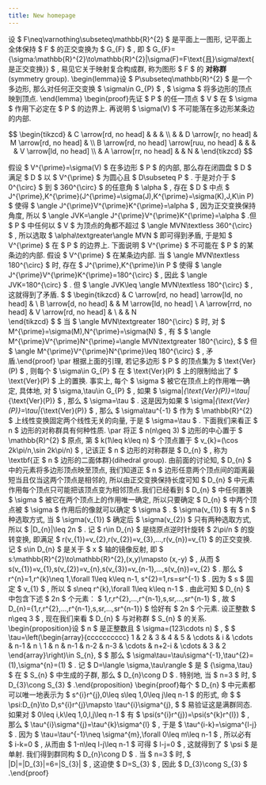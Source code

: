 ```yaml
---
title: New homepage
---
```


设  $  F\neq\varnothing\subseteq\mathbb{R}^{2}  $  是平面上一图形, 记平面上全体保持  $  F  $  的正交变换为  $  G_{F}  $  , 即  $  G_{F}=\{\sigma:\mathbb{R}^{2}\to\mathbb{R}^{2}|\sigma(F)=F\text{且}\sigma\text{是正交变换}\}  $  , 易见它关于映射复合构成群, 称为图形  $  F  $  的 **对称群** (symmetry group). 
\begin{lemma}设  $  P\subseteq\mathbb{R}^{2}  $  是一个多边形, 那么对任何正交变换  $  \sigma\in G_{P}  $  ,   $  \sigma  $  将多边形的顶点映到顶点.
\end{lemma}
\begin{proof}先证 $ P $ 的任一顶点 $ V $ 在 $ \sigma $ 作用下必定在 $ P $ 的边界上. 再说明 $ \sigma(V) $ 不可能落在多边形某条边的内部.

$$ 
\begin{tikzcd}
                                           & C \arrow[rd, no head] &                      &                       &                       \\
                                           &                       & D \arrow[r, no head] & M \arrow[rd, no head] &                       \\
B \arrow[rd, no head] \arrow[ruu, no head] &                       &                      &                       & V \arrow[ld, no head] \\
                                           & A \arrow[rr, no head] &                      & N                     &                      
\end{tikzcd}
$$

假设 $ V^{\prime}=\sigma(V) $ 在多边形 $ P $ 的内部, 那么存在闭圆盘 $ D $ 满足 $ D $ 以 $ V^{\prime} $ 为圆心且 $ D\subseteq P $ . 于是对介于 $ 0^{\circ} $ 到 $ 360^{\circ} $ 的任意角 $ \alpha $ , 存在 $ D $ 中点 $ J^{\prime},K^{\prime}(J^{\prime}=\sigma(J),K^{\prime}=\sigma(K),J,K\in P) $ 使得 $ \angle J^{\prime}V^{\prime}K^{\prime}=\alpha $ , 因为正交变换保持角度, 所以 $ \angle JVK=\angle J^{\prime}V^{\prime}K^{\prime}=\alpha $ .但 $ P $ 中任何以 $ V $ 为顶点的角都不超过 $ \angle MVN\textless 360^{\circ} $ , 所以选取 $ \alpha\textgreater\angle MVN $ 即可得到矛盾, 于是知 $ V^{\prime} $ 在 $ P $ 的边界上. 下面说明 $ V^{\prime} $ 不可能在 $ P $ 的某条边的内部. 假设 $ V^{\prime} $ 在某条边内部. 当 $ \angle MVN\textless 180^{\circ} $ 时, 存在 $ J^{\prime},K^{\prime}\in P $ 使得 $ \angle J^{\prime}V^{\prime}K^{\prime}=180^{\circ} $ , 因此 $ \angle JVK=180^{\circ} $ . 但 $ \angle JVK\leq \angle MVN\textless 180^{\circ} $ , 这就得到了矛盾. 
 $  $ 
\begin{tikzcd}
                       & C \arrow[rd, no head] \arrow[ld, no head] &                       \\
B \arrow[d, no head]   &                                           & M \arrow[ld, no head] \\
A \arrow[rrd, no head] & V \arrow[rd, no head]                     &                       \\
                       &                                           & N                    
\end{tikzcd}
 $  $ 
当 $ \angle MVN\textgreater 180^{\circ} $ 时, 对 $ M^{\prime}=\sigma(M),N^{\prime}=\sigma(N) $ , 有 $  $ \angle M^{\prime}V^{\prime}N^{\prime}=\angle MVN\textgreater 180^{\circ}, $  $  但 $ \angle M^{\prime}V^{\prime}N^{\prime}\leq 180^{\circ} $ , 矛盾.\end{proof}
\par 根据上面的引理, 若记多边形 $ P $ 的顶点集为 $ \text{Ver}(P) $ , 则每个 $ \sigma\in G_{P} $ 在 $ \text{Ver}(P) $ 上的限制给出了 $ \text{Ver}(P) $ 上的置换. 事实上, 每个 $ \sigma $ 被它在顶点上的作用唯一确定, 具体地, 对 $ \sigma,\tau\in G_{P} $ , 如果 $ \sigma|_{\text{Ver}(P)}=\tau|_{\text{Ver}(P)} $ , 那么 $ \sigma=\tau $ . 这是因为如果 $ \sigma|_{\text{Ver}(P)}=\tau|_{\text{Ver}(P)} $ , 那么 $ \sigma\tau^{-1} $ 作为 $ \mathbb{R}^{2} $ 上线性变换固定两个线性无关的向量, 于是 $ \sigma=\tau $ . 下面我们来看正 $ n $ 边形的对称群具有何种性质.
\par 将正 $ n(n\geq 3) $ 边形的中心置于 $ \mathbb{R}^{2} $ 原点, 第 $ k(1\leq k\leq n) $ 个顶点置于 $ v_{k}=(\cos 2k\pi/n,\sin 2k\pi/n) $ , 记该正 $ n $ 边形的对称群是 $ D_{n} $ , 称为\textbf{正 $ n $ 边形的二面体群}(dihedral group). 由前面的讨论知,  $ D_{n} $ 中的元素将多边形顶点映至顶点, 我们知道正 $ n $ 边形任意两个顶点间的距离最短当且仅当这两个顶点是相邻的, 所以由正交变换保持长度可知 $ D_{n} $ 中元素作用每个顶点只可能把该顶点变为相邻顶点.我们已经看到 $ D_{n} $ 中任何置换 $ \sigma $ 被它在两个顶点上的作用唯一确定, 所以只要确定 $ D_{n} $ 中两个顶点被 $ \sigma $ 作用后的像就可以确定 $ \sigma $ .  $ \sigma(v_{1}) $ 有 $ n $ 种选取方式, 当 $ \sigma(v_{1}) $ 确定后 $ \sigma(v_{2}) $ 只有两种选取方式, 所以 $ |D_{n}|\leq 2n $ . 记 $ r\in D_{n} $ 是绕原点逆时针旋转 $ 2\pi/n $ 的旋转变换, 即满足 $ r(v_{1})=v_{2},r(v_{2})=v_{3},...,r(v_{n})=v_{1} $ 的正交变换. 记 $ s\in D_{n} $ 是关于 $ x $ 轴的镜像反射, 即 $ s:\mathbb{R}^{2}\to\mathbb{R}^{2},(x,y)\mapsto (x,-y) $ , 从而 $ s(v_{1})=v_{1},s(v_{2})=v_{n},s(v_{3})=v_{n-1},...,s(v_{n})=v_{2} $ . 那么 $ r^{n}=1,r^{k}\neq 1,\forall 1\leq k\leq n-1, s^{2}=1,rs=sr^{-1} $ . 因为 $ s $ 固定 $ v_{1} $ , 所以 $ s\neq r^{k},\forall 1\leq k\leq n-1 $ . 由此可知 $ D_{n} $ 中包含下述 $ 2n $ 个元素： $ 1,r,r^{2},...,r^{n-1},s,sr,...,sr^{n-1} $ , 故 $ D_{n}=\{1,r,r^{2},...,r^{n-1},s,sr,...,sr^{n-1}\} $ 恰好有 $ 2n $ 个元素. 设正整数 $ n\geq 3 $ , 现在我们来看 $ D_{n} $ 与对称群 $ S_{n} $ 的关系.
\begin{proposition}设 $ n $ 是正整数且 $ \sigma=(123\cdots n) $ , 
 $  $ \tau=\left(\begin{array}{cccccccccc}
1 & 2 & 3 & 4 & 5 & \cdots & i & \cdots & n-1 & n \\
1 & n & n-1 & n-2 & n-3 & \cdots & n+2-i & \cdots & 3 & 2
\end{array}\right)\in S_{n}, $  $ 那么 $ \sigma\tau=\tau\sigma^{-1},\tau^{2}=(1),\sigma^{n}=(1) $ . 记 $ D=\langle \sigma,\tau\rangle $ 是 $ \{\sigma,\tau\} $ 在 $ S_{n} $ 中生成的子群, 那么 $ D_{n}\cong D $ . 特别地, 当 $ n=3 $ 时,  $ D_{3}\cong S_{3} $ .\end{proposition}
\begin{proof}每个 $ D_{n} $ 中元素都可以唯一地表示为 $ s^{i}r^{j},0\leq s\leq 1,0\leq j\leq n-1 $ 的形式, 命
 $  $ \psi:D_{n}\to D,s^{i}r^{j}\mapsto \tau^{i}\sigma^{j}, $  $ 易验证这是满群同态. 如果对 $ 0\leq i,k\leq 1,0,l,j\leq n-1 $ 有 $ \psi(s^{i}r^{j})=\psi(s^{k}r^{l}) $ , 那么 $ \tau^{i}\sigma^{j}=\tau^{k}\sigma^{l} $ , 于是 $ \tau^{i-k}=\sigma^{l-j} $ . 因为 $ \tau=\tau^{-1}\neq \sigma^{m},\forall 0\leq m\leq n-1 $ , 所以必有 $ i-k=0 $ , 从而由 $ 1-n\leq l-j\leq n-1 $ 可得 $ l-j=0 $ , 这就得到了 $ \psi $ 是单射. 我们得到群同构 $ D_{n}\cong D $ . 当 $ n=3 $ 时,  $ |D|=|D_{3}|=6=|S_{3}| $ , 这迫使 $ D=S_{3} $ , 因此 $ D_{3}\cong S_{3} $ .\end{proof}
